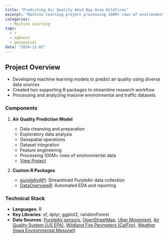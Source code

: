 ```yaml
---
title: "Predicting Air Quality Amid Bay Area Wildfires"
excerpt: "Machine learning project processing 100M+ rows of environmental data. Built predictive models and two custom R packages for research workflow optimization."
categories:
  - Machine Learning
tags:
  - r
  - xgboost
  - geospatial
date: "2024-11-01"
---
```


## Project Overview

- Developing machine learning models to predict air quality using diverse data sources
- Created two supporting R packages to streamline research workflow
- Processing and analyzing massive environmental and traffic datasets

### Components

1. **Air Quality Prediction Model**

   - Data cleansing and preparation
   - Exploratory data analysis
   - Geospatial operations
   - Dataset integration
   - Feature engineering
   - Processing 100M+ rows of environmental data
   - [View Project](https://github.com/heba-razzak/AirQualitySF)

2. **Custom R Packages**
   - [purpleAirAPI](https://github.com/heba-razzak/purpleAirAPI): Streamlined PurpleAir data collection
   - [DataOverviewR](https://github.com/heba-razzak/DataOverviewR): Automated EDA and reporting

### Technical Stack

- **Languages**: R
- **Key Libraries**: sf, dplyr, ggplot2, randomForest
- **Data Sources**: [PurpleAir sensors](https://www2.purpleair.com/), [OpenStreetMap](https://www.openstreetmap.org/), [Uber Movement](https://www.uber.com/newsroom/movement-street-speeds/), [Air Quality System (US EPA)](https://www.epa.gov/aqs), [Wildland Fire Perimeters (CalFire)](https://www.fire.ca.gov/what-we-do/fire-resource-assessment-program/fire-perimeters), [Weather (Iowa Environmental Mesonet)](https://mesonet.agron.iastate.edu/)
